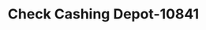 ---
f_zip-code: 21207
f_state-code: MD
title: Check Cashing Depot-10841
f_phone: 410-448-4980
f_city-only: Gwynn Oak
f_address: 5205 Windsor Mill Rd Gwynn Oak
f_location-unique-id: '10841'
slug: check-cashing-depot-10841
updated-on: '2024-05-30T13:46:58.046Z'
created-on: '2024-05-30T13:36:59.803Z'
published-on: '2024-05-30T13:54:32.469Z'
f_city-state: cms/city/gwynn-oak-md.md
f_company: cms/company/check-cashing-depot.md
f_state: cms/state/maryland.md
layout: '[payday-loan].html'
tags: payday-loan
---